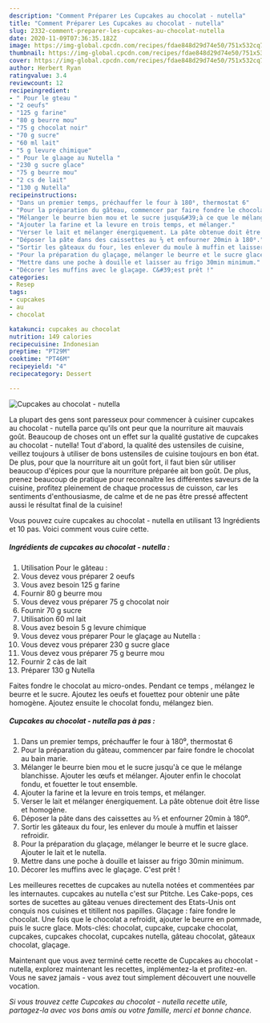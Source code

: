```yaml
---
description: "Comment Préparer Les Cupcakes au chocolat - nutella"
title: "Comment Préparer Les Cupcakes au chocolat - nutella"
slug: 2332-comment-preparer-les-cupcakes-au-chocolat-nutella
date: 2020-11-09T07:36:35.182Z
image: https://img-global.cpcdn.com/recipes/fdae848d29d74e50/751x532cq70/cupcakes-au-chocolat-nutella-photo-principale-de-la-recette.jpg
thumbnail: https://img-global.cpcdn.com/recipes/fdae848d29d74e50/751x532cq70/cupcakes-au-chocolat-nutella-photo-principale-de-la-recette.jpg
cover: https://img-global.cpcdn.com/recipes/fdae848d29d74e50/751x532cq70/cupcakes-au-chocolat-nutella-photo-principale-de-la-recette.jpg
author: Herbert Ryan
ratingvalue: 3.4
reviewcount: 12
recipeingredient:
- " Pour le gteau "
- "2 oeufs"
- "125 g farine"
- "80 g beurre mou"
- "75 g chocolat noir"
- "70 g sucre"
- "60 ml lait"
- "5 g levure chimique"
- " Pour le glaage au Nutella "
- "230 g sucre glace"
- "75 g beurre mou"
- "2 cs de lait"
- "130 g Nutella"
recipeinstructions:
- "Dans un premier temps, préchauffer le four à 180⁰, thermostat 6"
- "Pour la préparation du gâteau, commencer par faire fondre le chocolat au bain marie."
- "Mélanger le beurre bien mou et le sucre jusqu&#39;à ce que le mélange blanchisse. Ajouter les œufs et mélanger. Ajouter enfin le chocolat fondu, et fouetter le tout ensemble."
- "Ajouter la farine et la levure en trois temps, et mélanger."
- "Verser le lait et mélanger énergiquement. La pâte obtenue doit être lisse et homogène."
- "Déposer la pâte dans des caissettes au ⅔ et enfourner 20min à 180⁰."
- "Sortir les gâteaux du four, les enlever du moule à muffin et laisser refroidir."
- "Pour la préparation du glaçage, mélanger le beurre et le sucre glace. Ajouter le lait et le nutella."
- "Mettre dans une poche à douille et laisser au frigo 30min minimum."
- "Décorer les muffins avec le glaçage. C&#39;est prêt !"
categories:
- Resep
tags:
- cupcakes
- au
- chocolat

katakunci: cupcakes au chocolat 
nutrition: 149 calories
recipecuisine: Indonesian
preptime: "PT29M"
cooktime: "PT46M"
recipeyield: "4"
recipecategory: Dessert

---
```



![Cupcakes au chocolat - nutella](https://img-global.cpcdn.com/recipes/fdae848d29d74e50/751x532cq70/cupcakes-au-chocolat-nutella-photo-principale-de-la-recette.jpg)

La plupart des gens sont paresseux pour commencer à cuisiner cupcakes au chocolat - nutella parce qu'ils ont peur que la nourriture ait mauvais goût. Beaucoup de choses ont un effet sur la qualité gustative de cupcakes au chocolat - nutella! Tout d'abord, la qualité des ustensiles de cuisine, veillez toujours à utiliser de bons ustensiles de cuisine toujours en bon état. De plus, pour que la nourriture ait un goût fort, il faut bien sûr utiliser beaucoup d'épices pour que la nourriture préparée ait bon goût. De plus, prenez beaucoup de pratique pour reconnaître les différentes saveurs de la cuisine, profitez pleinement de chaque processus de cuisson, car les sentiments d'enthousiasme, de calme et de ne pas être pressé affectent aussi le résultat final de la cuisine!

<!--inarticleads1-->

Vous pouvez cuire cupcakes au chocolat - nutella en utilisant 13 Ingrédients et 10 pas. Voici comment vous cuire cette.

##### Ingrédients de cupcakes au chocolat - nutella :

1. Utilisation  Pour le gâteau :
1. Vous devez vous préparer 2 oeufs
1. Vous avez besoin 125 g farine
1. Fournir 80 g beurre mou
1. Vous devez vous préparer 75 g chocolat noir
1. Fournir 70 g sucre
1. Utilisation 60 ml lait
1. Vous avez besoin 5 g levure chimique
1. Vous devez vous préparer  Pour le glaçage au Nutella :
1. Vous devez vous préparer 230 g sucre glace
1. Vous devez vous préparer 75 g beurre mou
1. Fournir 2 càs de lait
1. Préparer 130 g Nutella


Faites fondre le chocolat au micro-ondes. Pendant ce temps , mélangez le beurre et le sucre. Ajoutez les oeufs et fouettez pour obtenir une pâte homogène. Ajoutez ensuite le chocolat fondu, mélangez bien. 

<!--inarticleads2-->

##### Cupcakes au chocolat - nutella pas à pas :

1. Dans un premier temps, préchauffer le four à 180⁰, thermostat 6
1. Pour la préparation du gâteau, commencer par faire fondre le chocolat au bain marie.
1. Mélanger le beurre bien mou et le sucre jusqu&#39;à ce que le mélange blanchisse. Ajouter les œufs et mélanger. Ajouter enfin le chocolat fondu, et fouetter le tout ensemble.
1. Ajouter la farine et la levure en trois temps, et mélanger.
1. Verser le lait et mélanger énergiquement. La pâte obtenue doit être lisse et homogène.
1. Déposer la pâte dans des caissettes au ⅔ et enfourner 20min à 180⁰.
1. Sortir les gâteaux du four, les enlever du moule à muffin et laisser refroidir.
1. Pour la préparation du glaçage, mélanger le beurre et le sucre glace. Ajouter le lait et le nutella.
1. Mettre dans une poche à douille et laisser au frigo 30min minimum.
1. Décorer les muffins avec le glaçage. C&#39;est prêt !


Les meilleures recettes de cupcakes au nutella notées et commentées par les internautes. cupcakes au nutella c&#39;est sur Ptitche. Les Cake-pops, ces sortes de sucettes au gâteau venues directement des Etats-Unis ont conquis nos cuisines et titillent nos papilles. Glaçage : faire fondre le chocolat. Une fois que le chocolat a refroidit, ajouter le beurre en pommade, puis le sucre glace. Mots-clés: chocolat, cupcake, cupcake chocolat, cupcakes, cupcakes chocolat, cupcakes nutella, gâteau chocolat, gâteaux chocolat, glaçage. 

<!--inarticleads1-->

<p>
Maintenant que vous avez terminé cette recette de Cupcakes au chocolat - nutella, explorez maintenant les recettes, implémentez-la et profitez-en. Vous ne savez jamais - vous avez tout simplement découvert une nouvelle vocation.
</p>

<p>
<i>Si vous trouvez cette Cupcakes au chocolat - nutella recette utile, partagez-la avec vos bons amis ou votre famille, merci et bonne chance.</i>
</p>
